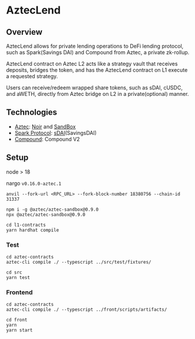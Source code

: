 # AztecLend

## Overview

AztecLend allows for private lending operations to DeFi lending protocol, such as Spark(Savings DAI) and Compound from Aztec, a private zk-rollup.

AztecLend contract on Aztec L2 acts like a strategy vault that receives deposits, bridges the token, and has the AztecLend contract on L1 execute a requested strategy.

Users can receive/redeem wrapped share tokens, such as sDAI, cUSDC, and aWETH, directly from Aztec bridge on L2 in a private(optional) manner.

## Technologies

- [Aztec](https://aztec.network/): [Noir](https://noir-lang.org/) and [SandBox](https://docs.aztec.network/dev_docs/getting_started/sandbox)
- [Spark Protocol](https://spark.fi/): [sDAI](https://docs.spark.fi/defi-infrastructure/sdai-overview)(SavingsDAI)
- [Compound](https://compound.finance/): Compound V2

## Setup

node > 18

nargo `v0.16.0-aztec.1`

```shell
anvil --fork-url <RPC_URL> --fork-block-number 18380756 --chain-id 31337
```

```shell
npm i -g @aztec/aztec-sandbox@0.9.0
npx @aztec/aztec-sandbox@0.9.0
```

```shell
cd l1-contracts
yarn hardhat compile
```

### Test

```shell
cd aztec-contracts
aztec-cli compile ./ --typescript ../src/test/fixtures/
```

```shell
cd src
yarn test
```

### Frontend

```shell
cd aztec-contracts
aztec-cli compile ./ --typescript ../front/scripts/artifacts/
```

```shell
cd front
yarn
yarn start
```

